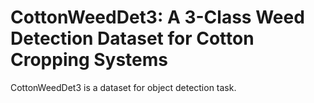 # CottonWeedDet3: A 3-Class Weed Detection Dataset for Cotton Cropping Systems

CottonWeedDet3 is a dataset for object detection task.